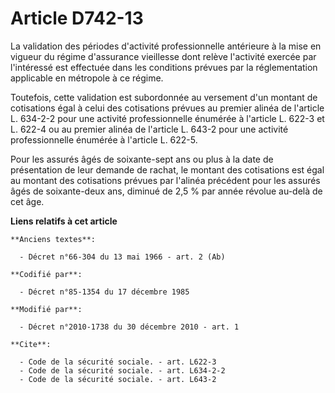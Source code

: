 # Article D742-13

La validation des périodes d'activité professionnelle antérieure à la mise en vigueur du régime d'assurance vieillesse dont
relève l'activité exercée par l'intéressé est effectuée dans les conditions prévues par la réglementation applicable en
métropole à ce régime. 

Toutefois, cette validation est subordonnée au versement d'un montant de cotisations égal à celui des cotisations prévues au
premier alinéa de l'article L. 634-2-2 pour une activité professionnelle énumérée à l'article L. 622-3 et L. 622-4 ou au
premier alinéa de l'article L. 643-2 pour une activité professionnelle énumérée à l'article L. 622-5. 

Pour les assurés âgés de soixante-sept ans ou plus à la date de présentation de leur demande de rachat, le montant des
cotisations est égal au montant des cotisations prévues par l'alinéa précédent pour les assurés âgés de soixante-deux ans,
diminué de 2,5 % par année révolue au-delà de cet âge.

**Liens relatifs à cet article**

	**Anciens textes**:

	  - Décret n°66-304 du 13 mai 1966 - art. 2 (Ab)

	**Codifié par**:

	  - Décret n°85-1354 du 17 décembre 1985

	**Modifié par**:

	  - Décret n°2010-1738 du 30 décembre 2010 - art. 1

	**Cite**:

	  - Code de la sécurité sociale. - art. L622-3
	  - Code de la sécurité sociale. - art. L634-2-2
	  - Code de la sécurité sociale. - art. L643-2
